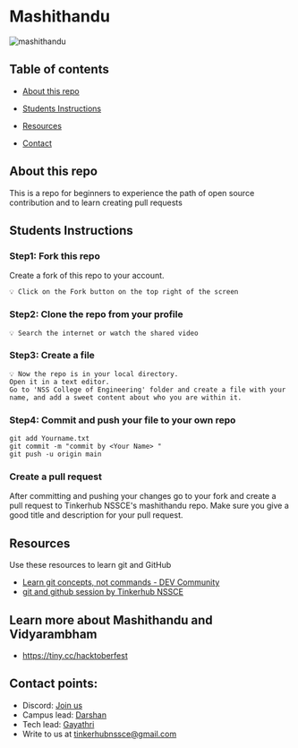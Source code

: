 # Mashithandu

![mashithandu](https://github.com/tinkerhub-org/mashithandu/blob/main/resources/rajesh-mashithandu.jpg)


## Table of contents

- [About this repo](#about-this-repo)
- [Students Instructions](#students-instructions)

- [Resources](#resources)
- [Contact](#Contact-points)

## About this repo 

This is a repo for beginners to experience the path of open source contribution and to learn creating pull requests
  
## Students Instructions

###  Step1: Fork this repo
Create a fork of this repo to your account.
``` 
💡 Click on the Fork button on the top right of the screen
```

### Step2: Clone the repo from your profile

```
💡 Search the internet or watch the shared video
```

### Step3: Create a file

```
💡 Now the repo is in your local directory.
Open it in a text editor. 
Go to 'NSS College of Engineering' folder and create a file with your name, and add a sweet content about who you are within it.
```

### Step4: Commit and push your file to your own repo

```
git add Yourname.txt
git commit -m "commit by <Your Name> "
git push -u origin main
```

### Create a pull request

After committing and pushing your changes go to your fork and create a pull request to Tinkerhub NSSCE's mashithandu repo. Make sure you give a good title and description for your pull request.

## Resources

Use these resources to learn git and GitHub

- [Learn git concepts, not commands - DEV Community](https://dev.to/unseenwizzard/learn-git-concepts-not-commands-4gjc)
- [git and github session by Tinkerhub NSSCE](https://www.youtube.com/watch?v=HuKskPmxhy8&t=2s)


## Learn more about Mashithandu and Vidyarambham
- https://tiny.cc/hacktoberfest


## Contact points:
- Discord: [Join us](https://discord.gg/K3S9u42FKN)
- Campus lead: [Darshan](https://wa.me/917736594345) 
- Tech lead: [Gayathri](https://wa.me/919207853788)
- Write to us at tinkerhubnssce@gmail.com

